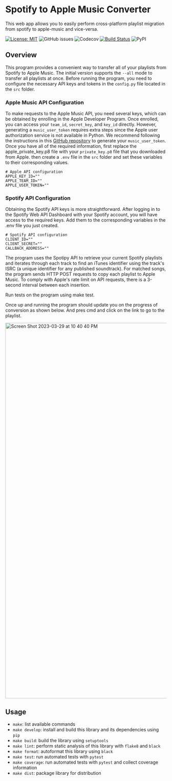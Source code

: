 # Spotify to Apple Music Converter

This web app allows you to easily perform cross-platform playlist migration from spotify to apple-music and vice-versa.

[![License: MIT](https://img.shields.io/badge/License-MIT-yellow.svg)](https://opensource.org/licenses/MIT)
![GitHub issues](https://img.shields.io/github/issues-raw/Beza4598/spotify_apple_converter)
![Codecov](https://img.shields.io/codecov/c/github/Beza4598/spotify_apple_converter)
[![Build Status](https://github.com/Beza4598/spotify_apple_converter/workflows/Build%20Status/badge.svg?branch=main)](https://github.com/Beza4598/spotify_apple_converter/actions?query=workflow%3A%22Build+Status%22)
![PyPI](https://img.shields.io/pypi/v/spotify-to-apple-py)

## Overview

This program provides a convenient way to transfer all of your playlists from Spotify to Apple Music. The initial version supports the `--all` mode to transfer all playlists at once. Before running the program, you need to configure the necessary API keys and tokens in the `config.py` file located in the `src` folder.

### Apple Music API Configuration

To make requests to the Apple Music API, you need several keys, which can be obtained by enrolling in the Apple Developer Program. Once enrolled, you can access your `team_id`, `secret_key`, and `key_id` directly. However, generating a `music_user_token` requires extra steps since the Apple user authorization service is not available in Python. We recommend following the instructions in this [GitHub repository](https://github.com/KoleMyers/apple-musickit-example) to generate your `music_user_token`. Once you have all of the required information, first replace the apple_private_key.p8 file with your `private_key.p8` file that you downloaded from Apple. then create a `.env` file in the `src` folder and set these variables to their corresponding values.

```
# Apple API configuration
APPLE_KEY_ID=""
APPLE_TEAM_ID=""
APPLE_USER_TOKEN=""
```

### Spotify API Configuration

Obtaining the Spotify API keys is more straightforward. After logging in to the Spotify Web API Dashboard with your Spotify account, you will have access to the required keys. Add them to the corresponding variables in the .env file you just created.

```
# Spotify API configuration
CLIENT_ID=""
CLIENT_SECRET=""
CALLBACK_ADDRESS=""

```

The program uses the Spotipy API to retrieve your current Spotify playlists and iterates through each track to find an iTunes identifier using the track's ISRC (a unique identifier for any published soundtrack). For matched songs, the program sends HTTP POST requests to copy each playlist to Apple Music. To comply with Apple's rate limit on API requests, there is a 3-second interval between each insertion.

Run tests on the program using make test.


Once up and running the program should update you on the progress of conversion as shown below. And pres cmd and click on the link to go to the playlist.

<img width="1174" alt="Screen Shot 2023-03-29 at 10 40 40 PM" src="https://user-images.githubusercontent.com/28851549/228714366-50e001c5-987b-426f-93a5-b3e4af8e7c9a.png">


## Usage
- `make`: list available commands
- `make develop`: install and build this library and its dependencies using `pip`
- `make build`: build the library using `setuptools`
- `make lint`: perform static analysis of this library with `flake8` and `black`
- `make format`: autoformat this library using `black`
- `make test`: run automated tests with `pytest`
- `make coverage`: run automated tests with `pytest` and collect coverage information
- `make dist`: package library for distribution
